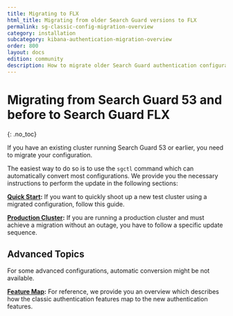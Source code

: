 ```yaml
---
title: Migrating to FLX
html_title: Migrating from older Search Guard versions to FLX
permalink: sg-classic-config-migration-overview
category: installation
subcategory: kibana-authentication-migration-overview
order: 800
layout: docs
edition: community
description: How to migrate older Search Guard authentication configurations 
---
```

<!---
Copyright 2022 floragunn GmbH
-->

# Migrating from Search Guard 53 and before to Search Guard FLX
{: .no_toc}

If you have an existing cluster running Search Guard 53 or earlier, you need to migrate your configuration. 

The easiest way to do so is to use the `sgctl` command which can automatically convert most configurations. We provide you the necessary instructions to perform the update in the following sections:

**[Quick Start](sg53_migration_quick.md):** If you want to quickly shoot up a new test cluster using a migrated configuration, follow this guide.

**[Production Cluster](sg53_migration_prod.md):** If you are running a production cluster and must achieve a migration without an outage, you have to follow a specific update sequence. 


## Advanced Topics

For some advanced configurations, automatic conversion might be not available. 

**[Feature Map](sg53_migration_feature_map.md):** For reference, we provide you an overview which describes how the classic authentication features map to the new authentication features.

